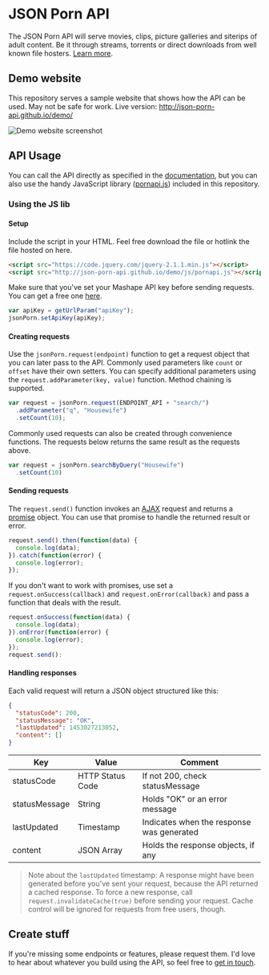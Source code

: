 # JSON Porn API
The JSON Porn API will serve movies, clips, picture galleries and siterips of adult content. Be it through streams, torrents or direct downloads from well known file hosters. [Learn more](http://json-porn.com).

## Demo website
This repository serves a sample website that shows how the API can be used. May not be safe for work.
Live version: http://json-porn-api.github.io/demo/

![Demo website screenshot](http://json-porn-api.github.io/demo/images/github_cover.jpg "Demo website screenshot")

## API Usage
You can call the API directly as specified in the [documentation](https://market.mashape.com/steppschuh/json-porn), but you can also use the handy JavaScript library ([pornapi.js](https://github.com/json-porn-api/demo/blob/gh-pages/js/pornapi.js)) included in this repository.

### Using the JS lib
#### Setup
Include the script in your HTML. Feel free download the file or hotlink the file hosted on here.
```HTML
<script src="https://code.jquery.com/jquery-2.1.1.min.js"></script>
<script src="http://json-porn-api.github.io/demo/js/pornapi.js"></script>
```
Make sure that you've set your Mashape API key before sending requests. You can get a free one [here](https://market.mashape.com/steppschuh/json-porn/pricing).
```JavaScript
var apiKey = getUrlParam("apiKey");
jsonPorn.setApiKey(apiKey);
```

#### Creating requests
Use the `jsonPorn.request(endpoint)` function to get a request object that you can later pass to the API. Commonly used parameters like `count` or `offset` have their own setters. You can specify additional parameters using the `request.addParameter(key, value)` function. Method chaining is supported.
```JavaScript
var request = jsonPorn.request(ENDPOINT_API + "search/")
  .addParameter("q", "Housewife")
  .setCount(10);
```
Commonly used requests can also be created through convenience functions. The requests below returns the same result as the requests above.
```JavaScript
var request = jsonPorn.searchByQuery("Housewife")
  .setCount(10)
```

#### Sending requests
The `request.send()` function invokes an [AJAX](https://en.wikipedia.org/wiki/Ajax_(programming)) request and returns a [promise](https://www.promisejs.org/) object. You can use that promise to handle the returned result or error.
```JavaScript
request.send().then(function(data) {
  console.log(data);
}).catch(function(error) {
  console.log(error);
});
```
If you don't want to work with promises, use set a `request.onSuccess(callback)` and `request.onError(callback)` and pass a function that deals with the result.
```JavaScript
request.onSuccess(function(data) {
  console.log(data);
}).onError(function(error) {
  console.log(error);
});
request.send():
```

#### Handling responses
Each valid request will return a JSON object structured like this:
```JSON
{
  "statusCode": 200,
  "statusMessage": "OK",
  "lastUpdated": 1453027213052,
  "content": []
}
```
Key | Value | Comment
--- | --- | ---
statusCode | HTTP Status Code | If not 200, check statusMessage
statusMessage | String | Holds "OK" or an error message
lastUpdated | Timestamp | Indicates when the response was generated
content | JSON Array | Holds the response objects, if any

> Note about the `lastUpdated` timestamp: A response might have been generated before you've sent your request, because the API returned a cached response. To force a new response, call `request.invalidateCache(true)` before sending your request. Cache control will be ignored for requests from free users, though.

## Create stuff
If you're missing some endpoints or features, please request them. I'd love to hear about whatever you build using the API, so feel free to [get in touch](http://steppschuh.net).
